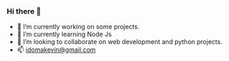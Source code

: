 ### Hi there 👋

<!--
**Idomason/Idomason** is a ✨ _special_ ✨ repository because its `README.md` (this file) appears on your GitHub profile.

Here are some ideas to get you started:

- 🔭 I’m currently working on some projects ...
- 🌱 I’m currently learning Node Js ...
- 👯 I’m looking to collaborate on web development and python projects ...
- 🤔 I’m looking for help with ...
- 💬 Ask me about ...
- 📫 How can i reach you ...
- 😄 Pronouns: ...
- ⚡ Fun facts ...
-->

- 🔭 I’m currently working on some projects.
- 🌱 I’m currently learning Node Js 
- 👯 I’m looking to collaborate on web development and python projects.
- 📫 idomakevin@gmail.com
